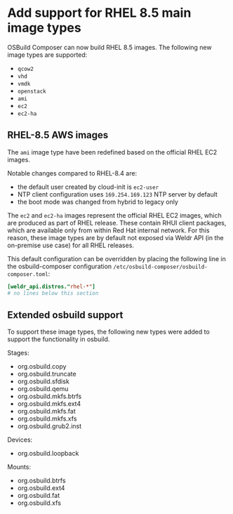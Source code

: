 # Add support for RHEL 8.5 main image types

OSBuild Composer can now build RHEL 8.5 images.  The following new image types
are supported:

- `qcow2`
- `vhd`
- `vmdk`
- `openstack`
- `ami`
- `ec2`
- `ec2-ha`

## RHEL-8.5 AWS images

The `ami` image type have been redefined based on the official RHEL EC2 images.

Notable changes compared to RHEL-8.4 are:

- the default user created by cloud-init is `ec2-user`
- NTP client configuration uses `169.254.169.123` NTP server by default
- the boot mode was changed from hybrid to legacy only

The `ec2` and `ec2-ha` images represent the official RHEL EC2 images, which are
produced as part of RHEL release. These contain RHUI client packages, which are
available only from within Red Hat internal network. For this reason, these
image types are by default not exposed via Weldr API (in the on-premise use
case) for all RHEL releases.

This default configuration can be overridden by placing the following line in
the osbuild-composer configuration `/etc/osbuild-composer/osbuild-composer.toml`:

```toml
[weldr_api.distros."rhel-*"]
# no lines below this section
```

## Extended osbuild support
To support these image types, the following new types were added to support the
functionality in osbuild.

Stages:
- org.osbuild.copy
- org.osbuild.truncate
- org.osbuild.sfdisk
- org.osbuild.qemu
- org.osbuild.mkfs.btrfs
- org.osbuild.mkfs.ext4
- org.osbuild.mkfs.fat
- org.osbuild.mkfs.xfs
- org.osbuild.grub2.inst


Devices:
- org.osbuild.loopback

Mounts:
- org.osbuild.btrfs
- org.osbuild.ext4
- org.osbuild.fat
- org.osbuild.xfs
